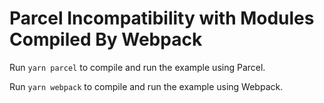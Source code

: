 # Parcel Incompatibility with Modules Compiled By Webpack

Run `yarn parcel` to compile and run the example using Parcel.

Run `yarn webpack` to compile and run the example using Webpack.

